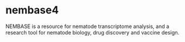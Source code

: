 nembase4
========

NEMBASE is a resource for nematode transcriptome analysis, and a research tool for nematode biology, drug discovery and vaccine design.
